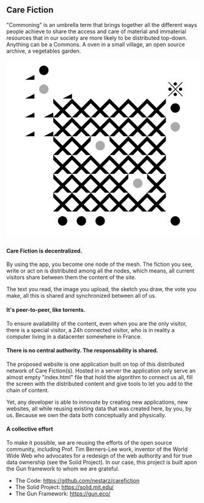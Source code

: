 ##  Care Fiction

"Commoning" is an umbrella term that brings together all the different ways people achieve to share the access and care of material and immaterial resources that in our society are more likely to be distributed top-down. Anything can be a Commons. A oven in a small village, an open source archive, a vegetables garden.

![care-fiction](assets/mesh-2.png)

#### Care Fiction is decentralized.

By using the app, you become one node of the mesh. The fiction you see, write or act on is distributed among all the nodes, which means, all current visitors share between them the content of the site.

The text you read, the image you upload, the sketch you draw, the vote you make, all this is shared and synchronized between all of us.

#### It's peer-to-peer, like torrents.

To ensure availability of the content, even when you are the only visitor, there is a special visitor, a 24h connected visitor, who is in reality a computer living in a datacenter somewhere in France.

#### There is no central authority. The responsability is shared.

The proposed website is one application built on top of this distributed network of Care Fiction(s). 
Hosted in a server the application only serve an almost empty "index.html" file that hold the algorithm to connect us all, fill the screen with the distributed content and give tools to let you add to the chain of content.

Yet, any developer is able to innovate by creating new applications, new websites, all while reusing existing data that was created here, by you, by us. Because we own the data both conceptually and physically.

#### A collective effort

To make it possible, we are reusing the efforts of the open source community, including Prof. Tim Berners-Lee work, inventor of the World Wide Web who advocates for a redesign of the web authority and for true data ownership (see the Solid Project). In our case, this project is built apon the Gun framework to whom we are grateful.

- The Code: https://github.com/nestarz/carefiction
- The Solid Project: https://solid.mit.edu/
- The Gun Framework: https://gun.eco/
